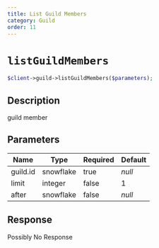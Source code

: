```yaml
---
title: List Guild Members
category: Guild
order: 11
---
```


# `listGuildMembers`

```php
$client->guild->listGuildMembers($parameters);
```

## Description

guild member

## Parameters


Name | Type | Required | Default
--- | --- | --- | ---
guild.id | snowflake | true | *null*
limit | integer | false | 1
after | snowflake | false | *null*

## Response

Possibly No Response

